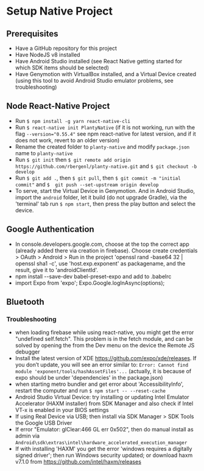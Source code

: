 # Setup Native Project

## Prerequisites
- Have a GitHub repository for this project
- Have NodeJS v8 installed
- Have Android Studio installed (see React Native getting started for which SDK items should be selected)
- Have Genymotion with VirtualBox installed, and a Virtual Device created (using this tool to avoid Android Studio emulator problems, see troubleshooting)

## Node React-Native Project
- Run `$ npm install -g yarn react-native-cli`
- Run `$ react-native init PlantyNative` (if it is not working, run with the flag `--version="0.55.4"` see npm react-native for latest version, and if it does not work, revert to an older version)
- Rename the created folder to `planty-native` and modify `package.json` name to `planty-native`
- Run `$ git init` then `$ git remote add origin https://github.com/rbergenl/planty-native.git` and `$ git checkout -b develop`
- Run `$ git add .`, then `$ git pull`, then `$ git commit -m "initial commit"` and `$  git push --set-upstream origin develop`
- To serve, start the Virtual Device in Genymotion. And in Android Studio, import the `android` folder, let it build (do not upgrade Gradle), via the 'terminal' tab run `$ npm start`, then press the play button and select the device.

## Google Authentication
- In console.developers.google.com, choose at the top the correct app (already added there via creation in firebase). Choose create credentials > OAuth > Android > Run in the project 'openssl rand -base64 32 | openssl sha1 -c', use 'host.exp.exponent' as packagename, and the result, give it to 'androidClientId'.
- npm install --save-dev babel-preset-expo and add to .babelrc
- import Expo from 'expo'; Expo.Google.logInAsync(options);

## Bluetooth

### Troubleshooting
- when loading firebase while using react-native, you might get the error "undefined self.fetch". This problem is in the fetch module, and can be solved by opening the from the Dev menu on the device the Remote JS debugger
- Install the latest version of XDE https://github.com/expo/xde/releases. If you don’t update, you will see an error similar to: `Error: Cannot find module 'exponent/tools/hashAssetFiles'...` (actually, it is because of expo should be under 'dependencies' in the package.json)
- when starting metro bundler and get error about 'AccessibilityInfo', restart the computer and run `$ npm start -- --reset-cache`
- Android Studio Virtual Device: try installing or updating Intel Emulator Accelerator (HAXM installer) from SDK Manager and also check if Intel VT-x is enabled in your BIOS settings
- If using Real Device via USB; then install via SDK Manager > SDK Tools the Google USB Driver
- If error "Emulator: glClear:466 GL err 0x502", then do manual install as admin via `Android\sdk\extras\intel\hardware_accelerated_execution_manager`
- If with installing 'HAXM' you get the error 'windows requires a digitally signed driver'; then run Windows security updated; or download haxm v7.1.0 from https://github.com/intel/haxm/releases
